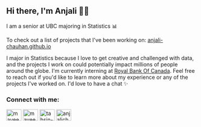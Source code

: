 ## Hi there, I'm Anjali 👋🏽

I am a senior at UBC majoring in Statistics 📊

To check out a list of projects that I've been working on: [anjali-chauhan.github.io](https://anjali-chauhan.github.io)

I major in Statistics because I love to get creative and challenged with data, and the projects I work on could potentially impact millions of people around the globe. I'm currently interning at [Royal Bank Of Canada](https://www.rbc.com/about-rbc.html). Feel free to reach out if you'd like to learn more about my experience or any of the projects I've worked on. I'd love to have a chat ✨

<p align="left">
<h3 align="left">Connect with me:</h3>
<a href="mailto:anjalichauhan@alumni.ubc.ca" target="blank"><img align="center" src="https://cdn.jsdelivr.net/npm/simple-icons@6.7.0/icons/gmail.svg" alt="mayeesha.tahsin" height="30" width="40" /></a>
<a href="https://fb.com/angieeChauhan" target="blank"><img align="center" src="https://cdn.jsdelivr.net/npm/simple-icons@3.0.1/icons/facebook.svg" alt="mayeesha.tahsin" height="30" width="40" /></a>
<a href="https://linkedin.com/in/anjalischauhan" target="blank"><img align="center" src="https://cdn.jsdelivr.net/npm/simple-icons@3.0.1/icons/linkedin.svg" alt="tahsin-mayeesha" height="30" width="40" /></a>
<a href="https://kaggle.com/anjalichauhan" target="blank"><img align="center" src="https://cdn.jsdelivr.net/npm/simple-icons@3.0.1/icons/kaggle.svg" alt="anjalichauhan" height="30" width="40" /></a>
</p>

<!--<p align="left"> <img src="https://komarev.com/ghpvc/?username=anjali-chauhan" alt="anjali-chauhan" /> </p> -->

<!--[![Anjali's GitHub stats](https://github-readme-stats.vercel.app/api?username=anjali-chauhan&hide=stars,prs,issues&show_icons=true&hide_title=true&count_private=true&include_all_commits=true)](https://anjali-chauhan.github.io) -->

<!-- [![Anjali's top languages](https://github-readme-stats.vercel.app/api/top-langs/?username=anjali-chauhan&layout=compact&hide_title=true)](https://github.com/anjali-chauhan) -->
